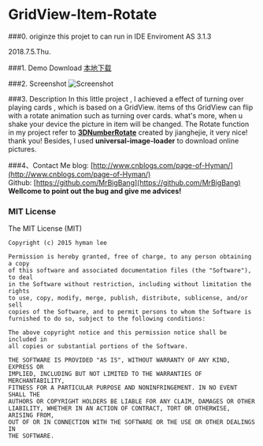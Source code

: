 GridView-Item-Rotate
====================
###0. originze this projet to can run in IDE Enviroment AS 3.1.3   

2018.7.5.Thu.

###1. Demo Download
[本地下载](apk/gridview-item-rotate.apk?raw=true "点击下载到本地")  

###2. Screenshot
![Screenshot](apk/gridview-item-rotate.gif)  

###3. Description
In this little project , I achieved a effect of turning over playing cards , which is based on a GridView.  items of ths GridView can flip with a rotate animation such as turning over cards. what's more, when u shake your device the picture in item will be changed.
The Rotate function in my project refer to [**3DNumberRotate**](https://github.com/jianghejie/3DNumberRotate) created by jianghejie, it very nice! thank you! Besides, I used **universal-image-loader** to download online pictures.

###4、Contact Me
blog: [http://www.cnblogs.com/page-of-Hyman/](http://www.cnblogs.com/page-of-Hyman/)  
Github: [https://github.com/MrBigBang](https://github.com/MrBigBang)  
**Wellcome to point out the bug and give me advices!**

### MIT License
The MIT License (MIT)

    Copyright (c) 2015 hyman lee

    Permission is hereby granted, free of charge, to any person obtaining a copy
    of this software and associated documentation files (the "Software"), to deal
    in the Software without restriction, including without limitation the rights
    to use, copy, modify, merge, publish, distribute, sublicense, and/or sell
    copies of the Software, and to permit persons to whom the Software is
    furnished to do so, subject to the following conditions:

    The above copyright notice and this permission notice shall be included in
    all copies or substantial portions of the Software.

    THE SOFTWARE IS PROVIDED "AS IS", WITHOUT WARRANTY OF ANY KIND, EXPRESS OR
    IMPLIED, INCLUDING BUT NOT LIMITED TO THE WARRANTIES OF MERCHANTABILITY,
    FITNESS FOR A PARTICULAR PURPOSE AND NONINFRINGEMENT. IN NO EVENT SHALL THE
    AUTHORS OR COPYRIGHT HOLDERS BE LIABLE FOR ANY CLAIM, DAMAGES OR OTHER
    LIABILITY, WHETHER IN AN ACTION OF CONTRACT, TORT OR OTHERWISE, ARISING FROM,
    OUT OF OR IN CONNECTION WITH THE SOFTWARE OR THE USE OR OTHER DEALINGS IN
    THE SOFTWARE.